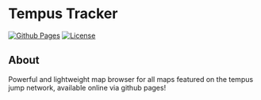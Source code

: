 # Tempus Tracker

[![Github Pages](https://img.shields.io/badge/GitHub-Pages-blue)](https://wfzq.github.io/Tempus-Tracker/)
[![License](https://img.shields.io/badge/license-MIT-blue.svg)](LICENSE)

## About
Powerful and lightweight map browser for all maps featured on the tempus jump network, available online via github pages!
